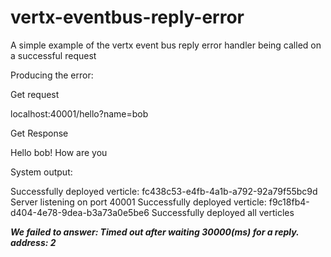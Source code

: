 # vertx-eventbus-reply-error
A simple example of the vertx event bus reply error handler being called on a successful request


Producing the error:

Get request

localhost:40001/hello?name=bob

Get Response

Hello bob! How are you


System output:

Successfully deployed verticle: fc438c53-e4fb-4a1b-a792-92a79f55bc9d
Server listening on port 40001
Successfully deployed verticle: f9c18fb4-d404-4e78-9dea-b3a73a0e5be6
Successfully deployed all verticles

***We failed to answer: Timed out after waiting 30000(ms) for a reply. address: 2***

